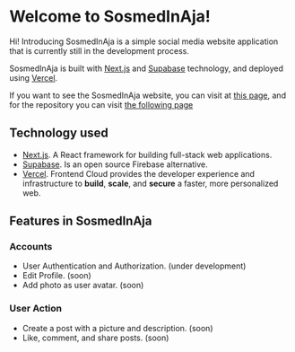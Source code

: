 # Welcome to SosmedInAja!

Hi! Introducing SosmedInAja is a simple social media website application that is currently still in the development process.

SosmedInAja is built with [Next.js](https://nextjs.org) and [Supabase](https://supabase.com) technology, and deployed using [Vercel](https://vercel.com).

If you want to see the SosmedInAja website, you can visit at [this page](https://sosmedinaja.vercel.app), and for the repository you can visit [the following page](https://github.com/fajarrhnn/sosmedinaja)

## Technology used

- [Next.js](https://nextjs.org). A React framework for building full-stack web applications.
- [Supabase](https://supabase.com). Is an open source Firebase alternative.
- [Vercel](https://vercel.com). Frontend Cloud provides the developer experience and infrastructure to **build**, **scale**, and **secure** a faster, more personalized web.

## Features in SosmedInAja

### Accounts

- User Authentication and Authorization. (under development)
- Edit Profile. (soon)
- Add photo as user avatar. (soon)

### User Action

- Create a post with a picture and description. (soon)
- Like, comment, and share posts. (soon)

